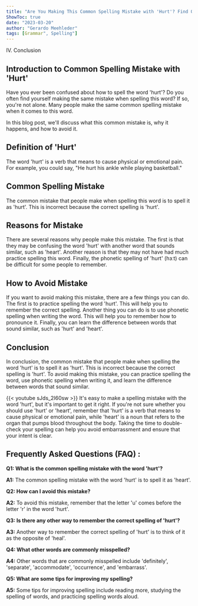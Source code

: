 ```yaml
---
title: "Are You Making This Common Spelling Mistake with 'Hurt'? Find Out Now!"
ShowToc: true 
date: "2023-03-20"
author: "Gerardo Meehleder" 
tags: [Grammar", Spelling"]
---
```

IV. Conclusion

## Introduction to Common Spelling Mistake with 'Hurt'

Have you ever been confused about how to spell the word 'hurt'? Do you often find yourself making the same mistake when spelling this word? If so, you're not alone. Many people make the same common spelling mistake when it comes to this word.

In this blog post, we'll discuss what this common mistake is, why it happens, and how to avoid it. 

## Definition of 'Hurt'

The word 'hurt' is a verb that means to cause physical or emotional pain. For example, you could say, "He hurt his ankle while playing basketball."

## Common Spelling Mistake

The common mistake that people make when spelling this word is to spell it as 'hurt'. This is incorrect because the correct spelling is 'hurt'.

## Reasons for Mistake

There are several reasons why people make this mistake. The first is that they may be confusing the word 'hurt' with another word that sounds similar, such as 'heart'. Another reason is that they may not have had much practice spelling this word. Finally, the phonetic spelling of 'hurt' (hɜːt) can be difficult for some people to remember.

## How to Avoid Mistake

If you want to avoid making this mistake, there are a few things you can do. The first is to practice spelling the word 'hurt'. This will help you to remember the correct spelling. Another thing you can do is to use phonetic spelling when writing the word. This will help you to remember how to pronounce it. Finally, you can learn the difference between words that sound similar, such as 'hurt' and 'heart'.

## Conclusion

In conclusion, the common mistake that people make when spelling the word 'hurt' is to spell it as 'hurt'. This is incorrect because the correct spelling is 'hurt'. To avoid making this mistake, you can practice spelling the word, use phonetic spelling when writing it, and learn the difference between words that sound similar.

{{< youtube sJds_2I60sw >}} 
It's easy to make a spelling mistake with the word 'hurt', but it's important to get it right. If you're not sure whether you should use 'hurt' or 'heart', remember that 'hurt' is a verb that means to cause physical or emotional pain, while 'heart' is a noun that refers to the organ that pumps blood throughout the body. Taking the time to double-check your spelling can help you avoid embarrassment and ensure that your intent is clear.

## Frequently Asked Questions (FAQ) :
**Q1: What is the common spelling mistake with the word 'hurt'?**

**A1:** The common spelling mistake with the word 'hurt' is to spell it as 'heart'.

**Q2: How can I avoid this mistake?**

**A2:** To avoid this mistake, remember that the letter 'u' comes before the letter 'r' in the word 'hurt'.

**Q3: Is there any other way to remember the correct spelling of 'hurt'?**

**A3:** Another way to remember the correct spelling of 'hurt' is to think of it as the opposite of 'heal'.

**Q4: What other words are commonly misspelled?**

**A4:** Other words that are commonly misspelled include 'definitely', 'separate', 'accommodate', 'occurrence', and 'embarrass'.

**Q5: What are some tips for improving my spelling?**

**A5:** Some tips for improving spelling include reading more, studying the spelling of words, and practicing spelling words aloud.





